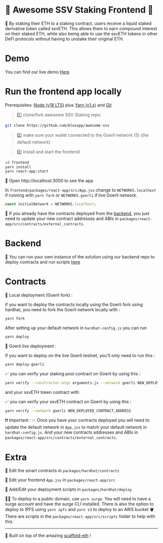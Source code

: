# 🥩 Awesome SSV Staking Frontend 🥩

🚀 By staking their ETH to a staking contract, users receive a liquid staked derivative token called ssvETH. This allows them to earn compound interest on their staked ETH, while also being able to use the ssvETH tokens in other DeFi protocols without having to unstake their original ETH.

# Demo 

You can find our live demo [Here](https://awesome-ssv-staking.surge.sh)

# Run the frontend app locally

Prerequisites: [Node (v18 LTS)](https://nodejs.org/en/download/) plus [Yarn (v1.x)](https://classic.yarnpkg.com/en/docs/install/) and [Git](https://git-scm.com/downloads)

> 1️⃣ clone/fork  awesome SSV Staking repo:

```bash
git clone https://github.com/bloxapp/awesome-ssv
```
> 2️⃣ make sure your wallet connected to the Goerli network (5) (the default network)

> 3️⃣ install and start the frontend:

```bash
cd frontend
yarn install
yarn react-app:start
```
📱 Open http://localhost:3000 to see the app

In `frontend/packages/react-app/src/App.jsx` change to `NETWORKS.localhost` if running with `yarn fork` or `NETWORKS.goerli` if live Goerli network.

```js
const initialNetwork = NETWORKS.localhost;

```

🎉 If you already have the contracts deployed from the [backend](https://github.com/bloxapp/awesome-ssv), you just need to update your new contract addresses and ABIs in `packages/react-app/src/contracts/external_contracts`.

# Backend   

🚀 You can run your own instance of the solution using our backend repo to deploy contracts and run scripts [here](https://github.com/bloxapp/awesome-ssv/blob/main/RUN_BACKEND.md) 

# Contracts

🚨 Local deployment (Goerli fork) :

if you want to deploy the contracts locally using the Goerli fork using hardhat, you need to fork the Goerli network locally with :

```bash
yarn fork
```
After setting up your default network in `hardhat-config.js` you can run 

```bash
yarn deploy
```

🚨 Goerli live deployment :

If you want to deploy on the live Goerli testnet, you'll only need to run this :

```bash
yarn deploy-goerli
```

✅ you can verify your staking pool contract on Goerli by using this : 

```bash
yarn verify --constructor-args arguments.js --network goerli NEW_DEPLOYED_CONTRACT_ADDRESS
```
and your ssvETH token contract with 

✅ you can verify your ssvETH contract on Goerli by using this : 

```bash
yarn verify --network goerli NEW_DEPLOYED_CONTRACT_ADDRESS
```

❗❗ Important : 
💥 Once you have your contracts deployed you will need to update the default network in `App.jsx` to match your default network in `hardhat-config.js`. And your new contracts addresses and ABIs in `packages/react-app/src/contracts/external_contracts`.

# Extra

🔏 Edit the smart contracts in `packages/hardhat/contracts`

📝 Edit your frontend `App.jsx` in `packages/react-app/src`

💼 Add/Edit your deployment scripts in `packages/hardhat/deploy`

🚨📡 To deploy to a public domain, use `yarn surge`. You will need to have a surge account and have the surge CLI installed. There is also the option to deploy to IPFS using `yarn ipfs` and `yarn s3` to deploy to an AWS bucket 🪣 There are scripts in the `packages/react-app/src/scripts` folder to help with this.`

---

🙏 Built on top of the amazing [scaffold-eth](https://github.com/scaffold-eth/scaffold-eth) !



